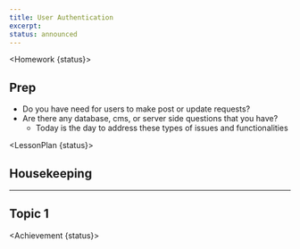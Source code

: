 ```yaml
---
title: User Authentication
excerpt:
status: announced
---
```


<script>
	import Homework from "$lib/components/Homework.svelte";
	import LessonPlan from "$lib/components/LessonPlan.svelte";
	import Achievement from "$lib/components/Achievement.svelte";
</script>

<Homework {status}>

<h2>Prep</h2>

- Do you have need for users to make post or update requests?
- Are there any database, cms, or server side questions that you have?
  - Today is the day to address these types of issues and functionalities

</Homework>

<LessonPlan {status}>

## Housekeeping

---

## Topic 1

</LessonPlan>

<Achievement {status}>

</Achievement>

